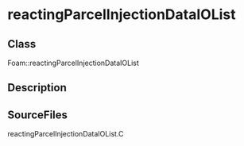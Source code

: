 # reactingParcelInjectionDataIOList 
## Class
Foam::reactingParcelInjectionDataIOList

## Description

## SourceFiles
reactingParcelInjectionDataIOList.C

